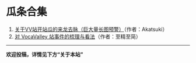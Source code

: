 # 瓜条合集

1. [关于VV站开站瓜的来龙去脉（巨大量长图预警）](https://www.bilibili.com/read/cv27585063/)（作者：Akatsuki）
2. [对 VocaValley 站事件的梳理与看法](https://www.bilibili.com/read/cv27581352/)（作者：至精至简）

-----
**欢迎投稿，详情见下方“关于本站”**